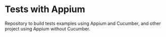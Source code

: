 # Tests with Appium 
Repository to build tests examples using Appium and Cucumber, and other project using Appium without Cucumber.